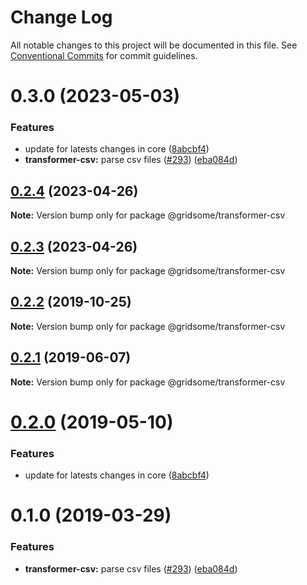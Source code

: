# Change Log

All notable changes to this project will be documented in this file.
See [Conventional Commits](https://conventionalcommits.org) for commit guidelines.

# 0.3.0 (2023-05-03)


### Features

* update for latests changes in core ([8abcbf4](https://github.com/gridsome/gridsome/tree/master/packages/transformer-csv/commit/8abcbf46910a9e5e470a95ff1bf5a1b5b98ac15e))
* **transformer-csv:** parse csv files ([#293](https://github.com/gridsome/gridsome/tree/master/packages/transformer-csv/issues/293)) ([eba084d](https://github.com/gridsome/gridsome/tree/master/packages/transformer-csv/commit/eba084d4299c089585f139387e41b8df3818c047))





## [0.2.4](https://github.com/gridsome/gridsome/tree/master/packages/transformer-csv/compare/@gridsome/transformer-csv@0.2.3...@gridsome/transformer-csv@0.2.4) (2023-04-26)

**Note:** Version bump only for package @gridsome/transformer-csv





## [0.2.3](https://github.com/gridsome/gridsome/tree/master/packages/transformer-csv/compare/@gridsome/transformer-csv@0.2.2...@gridsome/transformer-csv@0.2.3) (2023-04-26)

**Note:** Version bump only for package @gridsome/transformer-csv





## [0.2.2](https://github.com/gridsome/gridsome/tree/master/packages/transformer-csv/compare/@gridsome/transformer-csv@0.2.1...@gridsome/transformer-csv@0.2.2) (2019-10-25)

**Note:** Version bump only for package @gridsome/transformer-csv





## [0.2.1](https://github.com/gridsome/gridsome/tree/master/packages/transformer-csv/compare/@gridsome/transformer-csv@0.2.0...@gridsome/transformer-csv@0.2.1) (2019-06-07)

**Note:** Version bump only for package @gridsome/transformer-csv





# [0.2.0](https://github.com/gridsome/gridsome/tree/master/packages/transformer-csv/compare/@gridsome/transformer-csv@0.1.0...@gridsome/transformer-csv@0.2.0) (2019-05-10)


### Features

* update for latests changes in core ([8abcbf4](https://github.com/gridsome/gridsome/tree/master/packages/transformer-csv/commit/8abcbf4))





# 0.1.0 (2019-03-29)


### Features

* **transformer-csv:** parse csv files ([#293](https://github.com/gridsome/gridsome/tree/master/packages/transformer-csv/issues/293)) ([eba084d](https://github.com/gridsome/gridsome/tree/master/packages/transformer-csv/commit/eba084d))
